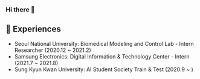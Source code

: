 ### Hi there 👋

<!--
**ijnn258/ijnn258** is a ✨ _special_ ✨ repository because its `README.md` (this file) appears on your GitHub profile.

Here are some ideas to get you started:

- 🔭 I’m currently working on ...
- 🌱 I’m currently learning ...
- 👯 I’m looking to collaborate on ...
- 🤔 I’m looking for help with ...
- 💬 Ask me about ...
- 📫 How to reach me: ...
- 😄 Pronouns: ...
- ⚡ Fun fact: ...
-->

## 👯 Experiences
* Seoul National University: Biomedical Modeling and Control Lab - Intern Researcher (2020.12 ~ 2021.2)
* Samsung Electronics: Digital Information & Technology Center - Intern (2021.7 ~ 2021.8)
* Sung Kyun Kwan University: AI Student Society Train & Test (2020.9 ~ )
